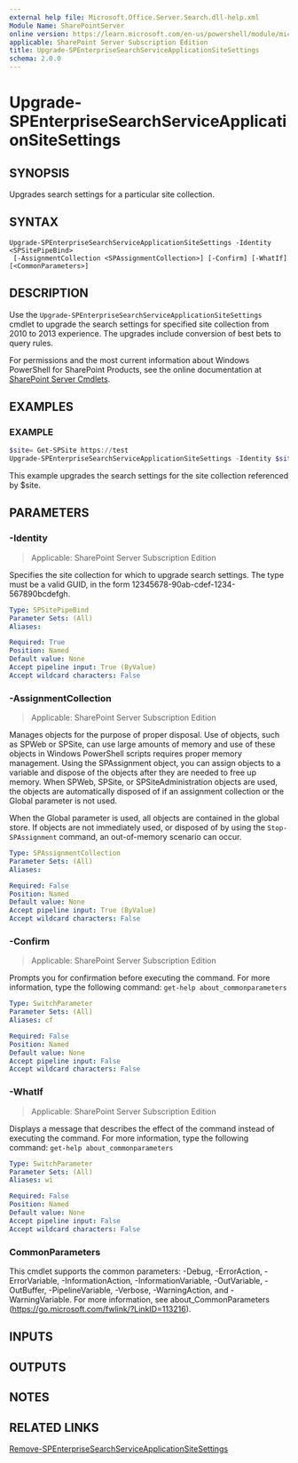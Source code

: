 ```yaml
---
external help file: Microsoft.Office.Server.Search.dll-help.xml
Module Name: SharePointServer
online version: https://learn.microsoft.com/en-us/powershell/module/microsoft.sharepoint.powershell/upgrade-spenterprisesearchserviceapplicationsitesettings
applicable: SharePoint Server Subscription Edition
title: Upgrade-SPEnterpriseSearchServiceApplicationSiteSettings
schema: 2.0.0
---
```


# Upgrade-SPEnterpriseSearchServiceApplicationSiteSettings

## SYNOPSIS
Upgrades search settings for a particular site collection.

## SYNTAX

```
Upgrade-SPEnterpriseSearchServiceApplicationSiteSettings -Identity <SPSitePipeBind>
 [-AssignmentCollection <SPAssignmentCollection>] [-Confirm] [-WhatIf] [<CommonParameters>]
```

## DESCRIPTION
Use the `Upgrade-SPEnterpriseSearchServiceApplicationSiteSettings` cmdlet to upgrade the search settings for specified site collection from 2010 to 2013 experience.
The upgrades include conversion of best bets to query rules.

For permissions and the most current information about Windows PowerShell for SharePoint Products, see the online documentation at [SharePoint Server Cmdlets](https://learn.microsoft.com/powershell/sharepoint/sharepoint-server/sharepoint-server-cmdlets).

## EXAMPLES

### EXAMPLE
```powershell
$site= Get-SPSite https://test
Upgrade-SPEnterpriseSearchServiceApplicationSiteSettings -Identity $site
```

This example upgrades the search settings for the site collection referenced by $site.

## PARAMETERS

### -Identity

> Applicable: SharePoint Server Subscription Edition

Specifies the site collection for which to upgrade search settings.
The type must be a valid GUID, in the form 12345678-90ab-cdef-1234-567890bcdefgh.

```yaml
Type: SPSitePipeBind
Parameter Sets: (All)
Aliases:

Required: True
Position: Named
Default value: None
Accept pipeline input: True (ByValue)
Accept wildcard characters: False
```

### -AssignmentCollection

> Applicable: SharePoint Server Subscription Edition

Manages objects for the purpose of proper disposal.
Use of objects, such as SPWeb or SPSite, can use large amounts of memory and use of these objects in Windows PowerShell scripts requires proper memory management.
Using the SPAssignment object, you can assign objects to a variable and dispose of the objects after they are needed to free up memory.
When SPWeb, SPSite, or SPSiteAdministration objects are used, the objects are automatically disposed of if an assignment collection or the Global parameter is not used.

When the Global parameter is used, all objects are contained in the global store.
If objects are not immediately used, or disposed of by using the `Stop-SPAssignment` command, an out-of-memory scenario can occur.

```yaml
Type: SPAssignmentCollection
Parameter Sets: (All)
Aliases:

Required: False
Position: Named
Default value: None
Accept pipeline input: True (ByValue)
Accept wildcard characters: False
```

### -Confirm

> Applicable: SharePoint Server Subscription Edition

Prompts you for confirmation before executing the command.
For more information, type the following command: `get-help about_commonparameters`

```yaml
Type: SwitchParameter
Parameter Sets: (All)
Aliases: cf

Required: False
Position: Named
Default value: None
Accept pipeline input: False
Accept wildcard characters: False
```

### -WhatIf

> Applicable: SharePoint Server Subscription Edition

Displays a message that describes the effect of the command instead of executing the command.
For more information, type the following command: `get-help about_commonparameters`

```yaml
Type: SwitchParameter
Parameter Sets: (All)
Aliases: wi

Required: False
Position: Named
Default value: None
Accept pipeline input: False
Accept wildcard characters: False
```

### CommonParameters
This cmdlet supports the common parameters: -Debug, -ErrorAction, -ErrorVariable, -InformationAction, -InformationVariable, -OutVariable, -OutBuffer, -PipelineVariable, -Verbose, -WarningAction, and -WarningVariable. For more information, see about_CommonParameters (https://go.microsoft.com/fwlink/?LinkID=113216).

## INPUTS

## OUTPUTS

## NOTES

## RELATED LINKS

[Remove-SPEnterpriseSearchServiceApplicationSiteSettings](Remove-SPEnterpriseSearchServiceApplicationSiteSettings.md)
